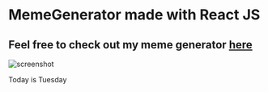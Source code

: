 # MemeGenerator made with React JS

## Feel free to check out my meme generator <a href="https://krqply.github.io/MemeGenerator/" target="_blank">here</a>

![screenshot](https://user-images.githubusercontent.com/91111354/170539278-c578c623-517c-45ef-aed6-bd09a0aeef1e.png)

Today is Tuesday
